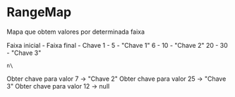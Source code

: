 # RangeMap

Mapa que obtem valores por determinada faixa

Faixa inicial - Faixa final - Chave
    1         -       5     - "Chave 1"
    6         -       10    - "Chave 2"
    20        -       30    - "Chave 3"
    
    n\
Obter chave para valor 7 -> "Chave 2"
Obter chave para valor 25 -> "Chave 3"
Obter chave para valor 12 -> null
